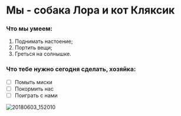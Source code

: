 # Мы - собака Лора и кот Кляксик


### Что мы умеем:
1. Поднимать настоение;
2. Портить вещи;
3. Греться на солнышке.

### Что тебе нужно сегодня сделать, хозяйка: 
- [ ] Помыть миски
- [ ] Покормить нас
- [ ] Поиграть с нами

![20180603_152010](https://user-images.githubusercontent.com/107812136/192163535-10cd59ad-f07f-4c72-aa50-13ba9021cd23.jpg)
